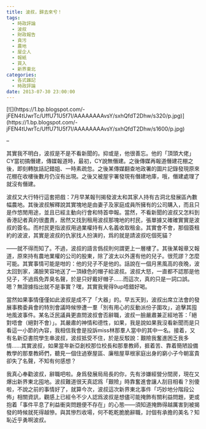 ```yaml
---
title: 波叔，歸去來兮！
tags:
  - 時政評論
  - 波叔
  - 財政報告
  - 貪污
  - 農地
  - 屋企人
  - 報紙
  - 買入
  - 新界東北
categories:
  - 各式雜記
  - 時政評論
date: 2013-07-30 23:00:00
---
```


<div>[![](https://1.bp.blogspot.com/-jFEN4tUwrTc/UffU71U5f7I/AAAAAAAAvsY/sxhQfdT2Dhw/s320/p.jpg)](https://1.bp.blogspot.com/-jFEN4tUwrTc/UffU71U5f7I/AAAAAAAAvsY/sxhQfdT2Dhw/s1600/p.jpg)</div>

&#8211;

其實我不明白，波叔是不是不看新聞的。抑或是，他很善忘。他的「頂頭大佬」CY當初搞僭建，傳媒報道時，最初，CY說無僭建。之後傳媒再報道僭建花棚之後，即刻轉肽話記錯姐、一時素疏忽。之後某傳媒翻查地政署的圖片記錄發現原來花棚在收樓後數月仍沒有出現。之後又被屋宇署發現有僭建地庫，哦，僭建處理了就沒有僭建。

波叔又大行特行這套把戲：7月早某報刊揭發波太和其家人持有古洞北發展區內數幅農地。其後波叔解釋說其實塊地是由妻子及家庭成員所擁有的公司購入，而且只是作悠閒用途，並且已經主動向行會和特首申報。當然，不看新聞的波叔又怎料到香港記者真的很盡責，居然又找到租用波叔那塊地的村民，張單據又確確實實是波叔的簽名。而村民更指波叔用過業權持有人名義收取租金。其實會不會，那個簽租約的波波，其實是波叔的仇家找人扮演的，爲的就是請波叔吃個死貓？

——就不得而知了。不過，波叔的語言僞叔則何謂更上一層樓了。其後某報章又報道，原來持有農地業權的公司的股東，除了波太以外還有他的兒子。很荒謬？怎麼可能。其實事情可能是咁的：他的兒子不是他的。話說在一個月黑風高的夜晚，波太回到家，滿臉笑容地送了一頂綠色的帽子給波叔。波叔大怒，一直都不認那是他兒子，不過爲免弄臭名聲，於是只好戴好帽子……而這次，真的只是一詞口誤。嗯？無證據指出就不是事實？嘿，其實我覺得9up唔錯好喝。

當然如果事情僅僅如此波叔是成不了「大器」的。早五天到，波叔出席立法會的發展事務委員會的特別會議時候慘遭一羣「別有用心的反動派份子圍攻」，追擊其囤地風波事件。某名泛民議員更直問波叔會否辭職，波叔一臉嚴肅兼正經地答：「絕對唔會（絕對不會）」。其嚴肅的神情和德性，如果，我是說如果我沒看新聞而是只看這一小節的內容，我相信我會是投訴miss林那羣人當中的其中一名。接着，又有名新亞書院學生串波叔，波叔抵受不住，於是反駁說：艱險我奮進困乏我多情……其實波叔，如果當年新亞創校那位校長和那羣教師，捱着苦、靠着簡陋設備教學的那羣教師們，聽見一個住過寮屋區、廉租屋草根家庭出身的窮小子今朝富貴卻失了名聲，不知有何感想？

我真心奉勸波叔，辭職吧啦。身爲發展局局長的你，先有涉嫌經營分間房，現在又爆出新界東北囤地。波叔難道很天真認爲「艱險」時靠奮進會讓人刮目相看？別傻啦，不說之前的事情好了，就算今次，波叔這次新界東北事件「巧妙地分階段公佈」相關資訊，觀感上已經令不少人認爲波叔是想儘可能掩飾有關利益問題，更或抱着「事件平息了利益衝突問題便不存在」的心態——須知道掩飾得越厲害到被揭發的時候就死得越慘。與其慘烈收場，何不乾乾脆脆辭職，討個有承擔的美名？知恥近乎勇啊波叔。
